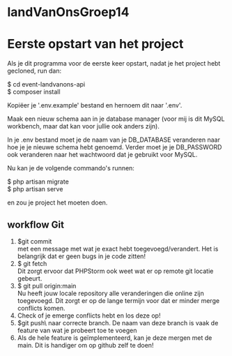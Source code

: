 # landVanOnsGroep14

# Eerste opstart van het project
Als je dit programma voor de eerste keer opstart, nadat 
je het project hebt gecloned, run dan: 

$ cd event-landvanons-api\
$ composer install

Kopiëer je '.env.example' bestand en hernoem dit naar '.env'. 

Maak een nieuw schema aan in je database manager (voor mij is 
dit MySQL workbench, maar dat kan voor jullie ook anders zijn).

In je .env bestand moet je de naam van je DB_DATABASE veranderen
naar hoe je je nieuwe schema hebt genoemd. Verder moet je 
je DB_PASSWORD ook veranderen naar het wachtwoord dat je gebruikt voor
MySQL. 

Nu kan je de volgende commando's runnen:

$ php artisan migrate\
$ php artisan serve

en zou je project het moeten doen.

## workflow Git
1) $git commit\
   met een message met wat je exact hebt toegevoegd/verandert.
   Het is belangrijk dat er geen bugs in je code zitten!
2) $ git fetch\
Dit zorgt ervoor dat PHPStorm ook weet wat er op remote git locatie gebeurt.
3) $ git pull origin:main\
Nu heeft jouw locale repository alle veranderingen die online zijn toegevoegd.
Dit zorgt er op de lange termijn voor dat er minder merge conflicts komen.
4) Check of je emerge conflicts hebt en los deze op!
5) $git push\ 
naar correcte branch. De naam van deze branch is vaak de feature van wat je probeert toe te voegen
6) Als de hele feature is geïmplementeerd, kan je deze mergen met de main. Dit is handiger om op github zelf te doen!
